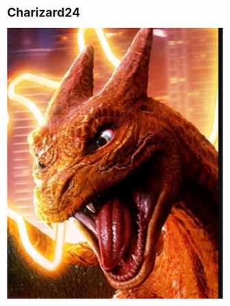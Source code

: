 # Charizard24
<div align="center">
    <img src="charizard24_original.jpg" alt="Charizard24 > Blastoise42" width="600"/>
</div>
